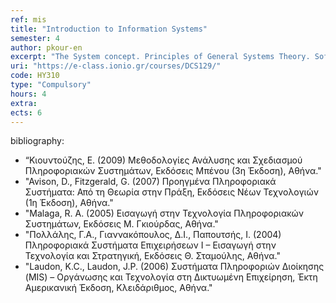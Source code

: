 ```yaml
---
ref: mis
title: "Introduction to Information Systems"
semester: 4
author: pkour-en
excerpt: "The System concept. Principles of General Systems Theory. Soft and Hard Systems Methodologies. The Checkland Soft Systems Methodology (Rich Picture, CATWOE Analysis, Basic Definition). Definition and Components of IS. Lifecycle of IS. Categorization and Types of IS. Diagrams for the structure of IS (HIPO, Warnier-Orr, Structure Diagrams). Diagrams for the process of IS (Data Flow Diagrams, Decision Tables and Trees)."
uri: "https://e-class.ionio.gr/courses/DCS129/"
code: ΗΥ310
type: "Compulsory"
hours: 4
extra:
ects: 6
---
```



bibliography: 
  - “Κιουντούζης, Ε. (2009) Μεθοδολογίες Ανάλυσης και Σχεδιασμού Πληροφοριακών Συστημάτων, Εκδόσεις Μπένου (3η Έκδοση), Αθήνα."  
  - "Avison, D., Fitzgerald, G. (2007) Προηγμένα Πληροφοριακά Συστήματα: Από τη Θεωρία στην Πράξη, Εκδόσεις Νέων Τεχνολογιών (1η Έκδοση), Αθήνα."
  - "Malaga, R. A. (2005) Εισαγωγή στην Τεχνολογία Πληροφοριακών Συστημάτων, Εκδόσεις Μ. Γκιούρδας, Αθήνα."
  - "Πολλάλης, Γ.Α., Γιαννακόπουλος, Δ.Ι., Παπουτσής, Ι. (2004) Πληροφοριακά Συστήματα Επιχειρήσεων Ι – Εισαγωγή στην Τεχνολογία και Στρατηγική, Εκδόσεις Θ. Σταμούλης, Αθήνα."
  - "Laudon, K.C., Laudon, J.P. (2006) Συστήματα Πληροφοριών Διοίκησης (MIS) – Οργάνωσης και Τεχνολογία στη Δικτυωμένη Επιχείρηση, Έκτη Αμερικανική Έκδοση, Κλειδάριθμος, Αθήνα."
  

